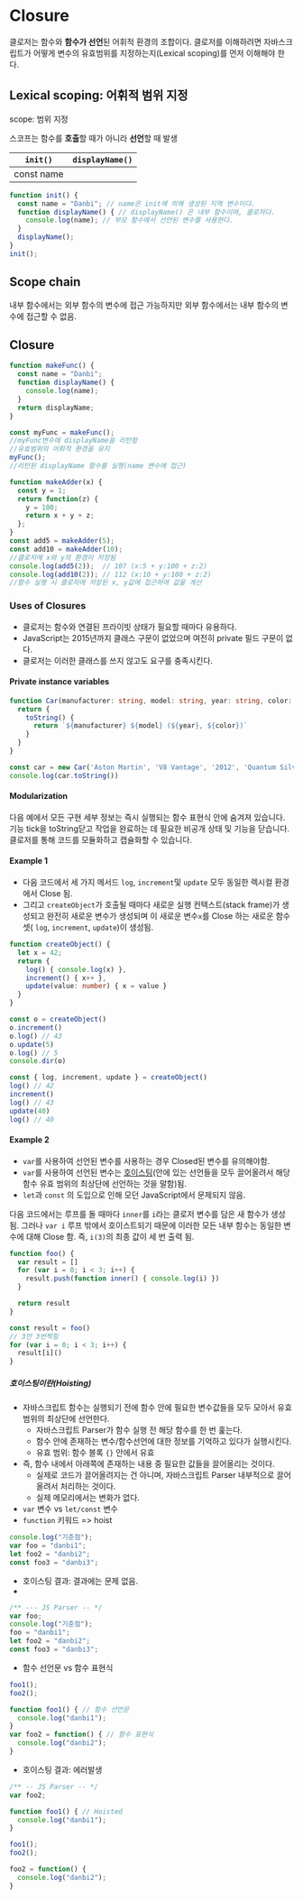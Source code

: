 # Closure

클로저는 함수와 **함수가 선언**된 어휘적 환경의 조합이다. 클로저를 이해하려면 자바스크립트가 어떻게 변수의 유효범위를 지정하는지(Lexical scoping)를 먼저 이해해야 한다.

## Lexical scoping: 어휘적 범위 지정

scope: 범위 지정

스코프는 함수를 **호출**할 때가 아니라 **선언**할 때 발생

| `init()`   | `displayName()` |
| ---------- | --------------- |
| const name |

```javascript
function init() {
  const name = "Danbi"; // name은 init에 의해 생성된 지역 변수이다.
  function displayName() { // displayName() 은 내부 함수이며, 클로저다.
    console.log(name); // 부모 함수에서 선언된 변수를 사용한다.
  }
  displayName();
}
init();
```

## Scope chain

내부 함수에서는 외부 함수의 변수에 접근 가능하지만 외부 함수에서는 내부 함수의 변수에 접근할 수 없음.

## Closure

```javascript
function makeFunc() {
  const name = "Danbi";
  function displayName() {
    console.log(name);
  }
  return displayName;
}

const myFunc = makeFunc();
//myFunc변수에 displayName을 리턴함
//유효범위의 어휘적 환경을 유지
myFunc();
//리턴된 displayName 함수를 실행(name 변수에 접근)
```

```javascript
function makeAdder(x) {
  const y = 1;
  return function(z) {
    y = 100;
    return x + y + z;
  };
}
const add5 = makeAdder(5);
const add10 = makeAdder(10);
//클로저에 x와 y의 환경이 저장됨
console.log(add5(2));  // 107 (x:5 + y:100 + z:2)
console.log(add10(2)); // 112 (x:10 + y:100 + z:2)
//함수 실행 시 클로저에 저장된 x, y값에 접근하여 값을 계산
```

### Uses of Closures

- 클로저는 함수와 연결된 프라이빗 상태가 필요할 때마다 유용하다. 
- JavaScript는 2015년까지 클래스 구문이 없었으며 여전히 private 필드 구문이 없다. 
- 클로저는 이러한 클래스를 쓰지 않고도 요구를 충족시킨다.

#### Private instance variables

```typescript
function Car(manufacturer: string, model: string, year: string, color: string) {
  return {
    toString() {
      return `${manufacturer} ${model} (${year}, ${color})`
    }
  }
}

const car = new Car('Aston Martin', 'V8 Vantage', '2012', 'Quantum Silver')
console.log(car.toString())
```

#### Modularization

다음 예에서 모든 구현 세부 정보는 즉시 실행되는 함수 표현식 안에 숨겨져 있습니다. 기능 tick을 toString닫고 작업을 완료하는 데 필요한 비공개 상태 및 기능을 닫습니다. 클로저를 통해 코드를 모듈화하고 캡슐화할 수 있습니다.


#### Example 1

- 다음 코드에서 세 가지 메서드 `log`, `increment`및 `update` 모두 동일한 렉시컬 환경에서 Close 됨.
- 그리고 `createObject`가 호출될 때마다 새로운 실행 컨텍스트(stack frame)가 생성되고 완전히 새로운 변수가 생성되며 이 새로운 변수`x`를 Close 하는 새로운 함수셋( `log`, `increment`, `update`)이 생성됨.

```typescript
function createObject() {
  let x = 42;
  return {
    log() { console.log(x) },
    increment() { x++ },
    update(value: number) { x = value }
  }
}

const o = createObject()
o.increment()
o.log() // 43
o.update(5)
o.log() // 5
console.dir(o)

const { log, increment, update } = createObject()
log() // 42
increment()
log() // 43
update(40)
log() // 40
```

#### Example 2

- `var`를 사용하여 선언된 변수를 사용하는 경우 Closed된 변수를 유의해야함. 
- `var`를 사용하여 선언된 변수는 [호이스팅](#호이스팅이란hoisting)(안에 있는 선언들을 모두 끌어올려서 해당 함수 유효 범위의 최상단에 선언하는 것을 말함)됨. 
- `let`과 `const` 의 도입으로 인해 모던 JavaScript에서 문제되지 않음.

다음 코드에서는 루프를 돌 때마다 `inner`를 `i`라는 클로저 변수를 담은 새 함수가 생성됨. 그러나 `var i` 루프 밖에서 호이스트되기 때문에 이러한 모든 내부 함수는 동일한 변수에 대해 Close 함. 즉, `i(3)`의 최종 값이 세 번 출력 됨.

```typescript
function foo() {
  var result = []
  for (var i = 0; i < 3; i++) {
    result.push(function inner() { console.log(i) })
  }

  return result
}

const result = foo()
// 3만 3번찍힘
for (var i = 0; i < 3; i++) {
  result[i]()
}
```

##### 호이스팅이란(Hoisting)

- 자바스크립트 함수는 실행되기 전에 함수 안에 필요한 변수값들을 모두 모아서 유효 범위의 최상단에 선언한다.
  - 자바스크립트 Parser가 함수 실행 전 해당 함수를 한 번 훑는다.
  - 함수 안에 존재하는 변수/함수선언에 대한 정보를 기억하고 있다가 실행시킨다.
  - 유효 범위: 함수 블록 `{}` 안에서 유효
- 즉, 함수 내에서 아래쪽에 존재하는 내용 중 필요한 값들을 끌어올리는 것이다.
  - 실제로 코드가 끌어올려지는 건 아니며, 자바스크립트 Parser 내부적으로 끌어올려서 처리하는 것이다.
  - 실제 메모리에서는 변화가 없다.
- `var` 변수 vs `let/const` 변수
- `function` 키워드 => hoist


```javascript
console.log("기준점");
var foo = "danbi1";
let foo2 = "danbi2";
const foo3 = "danbi3";
```

- 호이스팅 결과: 결과에는 문제 없음.
- 
```javascript
/** --- JS Parser -- */
var foo;
console.log("기준점");
foo = "danbi1";
let foo2 = "danbi2";
const foo3 = "danbi3";
```
- 함수 선언문 vs 함수 표현식
```javascript
foo1();
foo2();

function foo1() { // 함수 선언문
  console.log("danbi1");
}
var foo2 = function() { // 함수 표현식
  console.log("danbi2");
}
```
- 호이스팅 결과: 에러발생
```javascript
/** -- JS Parser -- */
var foo2;

function foo1() { // Hoisted
  console.log("danbi1");
}

foo1();
foo2();

foo2 = function() {
  console.log("danbi2");
}
```